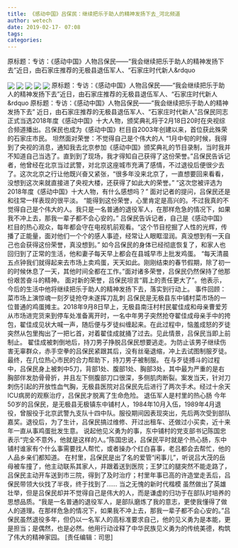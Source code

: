```yaml
---
title: 《感动中国》吕保民：继续把乐于助人的精神发扬下去_河北频道
author: wetech
date: 2019-02-17- 07:08
tags: 
categories: 
---
```

原标题：专访：《感动中国》人物吕保民——“我会继续把乐于助人的精神发扬下去”近日，由石家庄推荐的无极县退伍军人、“石家庄时代新人&rdquo
<!-- more -->
                
<img align="center" border="0" src="http://p3.ifengimg.com/fck/2019_08/953122e4ccd88ac_w720_h540.jpg" />
                
<img align="center" border="0" src="http://p3.ifengimg.com/fck/2019_08/d56cd817b195dec_w720_h500.jpg" />
                
<img align="center" border="0" src="http://p3.ifengimg.com/fck/2019_08/26ee936eac7c3a0_w505_h333.jpg" />
            
<img align="center" border="0" src="http://p3.ifengimg.com/fck/2019_08/59514d7928fef47_w720_h485.jpg" />
<img align="center" border="0" src="http://p2.ifengimg.com/a/2016/0810/204c433878d5cf9size1_w16_h16.png" />
原标题：专访：《感动中国》人物吕保民——“我会继续把乐于助人的精神发扬下去”近日，由石家庄推荐的无极县退伍军人、“石家庄时代新人&rdquo
原标题：专访：《感动中国》人物吕保民——“我会继续把乐于助人的精神发扬下去”
近日，由石家庄推荐的无极县退伍军人、“石家庄时代新人”吕保民同志正式当选2018年度《感动中国》十大人物，颁奖典礼将于2月18日20时在央视综合频道播出。吕保民也成为《感动中国》栏目自2003年创建以来，首位获此殊荣的石家庄市民。
坦然面对荣誉：不觉得自己是个伟大的人
“1月中旬的时候，我得到了央视的消息，通知我去北京参加《感动中国》颁奖典礼的节目录制，当时我并不知道自己当选了。直到到了现场，我才得知自己获得了这份荣誉。”吕保民告诉记者，他曾经在北京当过武警，对北京这座城市充满了感情，不过退役后便很少去了。这次北京之行让他既兴奋又紧张，“很多年没来北京了，一直想要回来看看，没想到这次来就直接进了央视大楼，还获得了如此大的荣誉。”
“这次您被评选为2018年度《感动中国》十大人物，有什么感想吗？”
面对记者的提问，吕保民还是和往常一样表现的很平淡。
“能得到这份荣誉，心里肯定是高兴的。不过我真的不觉得自己是个伟大的人。我只是一名普通的退役军人，在那样危急的情况下，如果我不冲上去，那我一辈子都不会心安的。”
吕保民告诉记者，自己是《感动中国》栏目的热心观众，每年都会守在电视机前观看。“这个节目挖掘了人性的光辉，传播了正能量，面对他们一个个的感人事迹，经常让人眼眶湿润。真没想到有一天自己也会获得这份荣誉，真没想到。”
如今吕保民的身体已经彻底恢复了，和家人也回归到了正常的生活，他和妻子每天早上都会在县城早市上批发鸡蛋。
“每天清晨五点钟我们就得起来去市场上卖鸡蛋，天天如此。刚刚结束的春节假期，除了初一的时候休息了一天，其他时间全都在工作。”面对诸多荣誉，吕保民仍然保持了他那份艰苦奋斗的精神。
面对新的荣誉，吕保民坦言“肩上的责任更大了”。他表示，今后的生活中他将继续把乐于助人的精神发扬下去，落实到行动上。
事件回顾：菜市场上演惊魂一刻歹徒抢夺未遂挥刀乱刺
吕保民是无极县东中铺村菜市场的一位普通的鸡蛋摊主。2018年9月8日早上，无极县南汪村村民翟佳成和母亲曹爱芳从市场进完货来到停车处准备离开时，一名中年男子突然抢夺翟佳成母亲手中的挎包，翟佳成见状大喊一声，随后便与歹徒纠缠起来。在此过程中，恼羞成怒的歹徒突然从包里掏出了一把匕首，对着翟佳成就捅了过去。见此情景，吕保民当即上前制止。
翟佳成被刺倒地后，持刀男子挣脱吕保民想要逃走。为防止该男子继续伤害无辜群众，赤手空拳的吕保民紧跟其后，没有丝毫退缩，冲上去试图制服歹徒。最终，在几位热心市民的合力帮助下，持刀男子被制服。
在与歹徒搏斗的过程中，吕保民身上被刺中5刀，背部1处、腹部1处、胸部3处，其中最为严重的是右胸部伴发肋骨骨折，并且左下侧腹部刀口很深，多侧肌肉断裂。案发当天，针对刀刺伤引起的开放性血气胸，无极县医院对吕保民先后进行了两次手术。经过十余天ICU病房的观察治疗，吕保民才脱离了生命危险。
退伍军人是村里的热心肠
今年50岁的吕保民，是无极县无极镇东中铺村人，1984年10月入伍，1989年4月退役，曾服役于北京武警九支队十四中队。服役期间因表现突出，先后两次受到部队嘉奖。退役后，为了生计，吕保民搞过维修、开过出租车、还做过小买卖，近十来年一直从事鸡蛋批发生意。
说起他见义勇为的事，东中铺村的党支部书记陈国忠表示“完全不意外，他就是这样的人。”陈国忠说，吕保民平时就是个热心肠，东中铺村谁家有个什么事需要找人帮忙，或者操办个红白喜事，老吕都会去帮忙，他的人品乡亲们都知道。
在村里，吕保民是出了名的爱管“闲事儿”，听说吕大茂的岳母被车撞了，他主动联系其家人，并跟着送到医院；王梦江的腿突然不能走路了，吕保民主动开车送到市三院，得到了及时治疗；村里年事已高的许造堂走丢后，吕保民带领大伙找了半夜，终于找到了……
当之无愧的新时代楷模
虽然做出了英雄壮举，但是吕保民却并不觉得自己是伟大的人，而是谦虚的归功于在部队时培养的思想品质。“我是一名普通的退役军人，是部队磨炼了我的意志，更使我懂得了做人的道理。在那样危急的情况下，如果我不冲上去，那我一辈子都不会心安的。”吕保民虽然退役多年，但仍以一名军人的高标准要求自己，他的见义勇为是本能，更是担当；是偶然，也是必然。他用行动诠释了中华民族见义勇为的传统美德，构筑了伟大的精神家园。
[责任编辑：司思]
            
